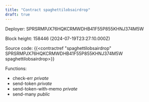 ```yaml
---
title: "Contract spaghettilobsairdrop"
draft: true
---
```

Deployer: SPRSRMPJX76HQKCRMWDHB41F55P855KHNJ374M5W


 



Block height: 158446 (2024-07-19T23:27:10.000Z)

Source code: {{<contractref "spaghettilobsairdrop" SPRSRMPJX76HQKCRMWDHB41F55P855KHNJ374M5W spaghettilobsairdrop>}}

Functions:

* check-err _private_
* send-token _private_
* send-token-with-memo _private_
* send-many _public_
